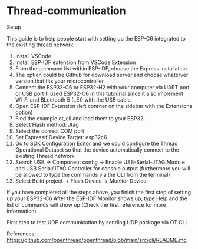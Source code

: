 # Thread-communication

Setup

This guide is to help people start with setting up the ESP-C6 integrated to the existing thread network.  
1. Install VSCode
2. Install ESP-IDF extension from VSCode Extension
3. From the command list within ESP-IDF, choose the Express Installation.
4. The option could be Github for download server and choose whaterver version that fits your microcontroller.
5. Connect the ESP32-C6 or ESP32-H2 with your computer via UART port or USB port (I used ESP32-C6 in this tutourial since it also implement Wi-Fi and BLuetooth 5 (LE)) with the USB cable.
6. Open ESP-IDF Extension (left conrner on the sidebar with the Extensions option)
7. Find the example ot_cli and load them to your ESP32.
8. Select Flash method: Jtag
9. Select the correct COM port
10. Set Espressif Device Target: esp32c6
11. Go to SDK Configuration Editor and we could configure the Thread Operational Dataset so that the device automatically connect to the existing Thread network
12. Search USB -> Component config -> Enable USB-Serial-JTAG Module and USB Serial/JTAG Controller for console output (furthermore you will be allowed to type the commands via the CLI from the terminal)
13. Select Build project -> Flash Device -> Monitor Device

If you have completed all the steps above, you finish the first step of setting up your ESP32-C6
After the ESP-IDF Monitor shows up, type Help and the list of commands will show up (Check the first reference for more information)

First step to test UDP communication by sending UDP package via OT CLI









References: 
https://github.com/openthread/openthread/blob/main/src/cli/README.md
